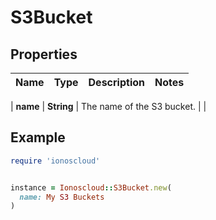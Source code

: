 # S3Bucket

## Properties

| Name | Type | Description | Notes |
| ---- | ---- | ----------- | ----- |

| **name** | **String** | The name of the S3 bucket. |  |

## Example

```ruby
require 'ionoscloud'


instance = Ionoscloud::S3Bucket.new(
  name: My S3 Buckets
)
```

